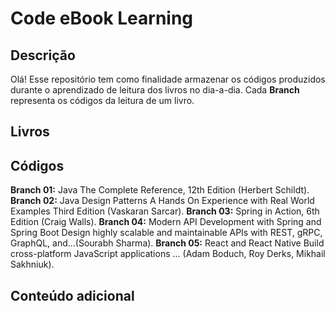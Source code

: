 # Code eBook Learning

## Descrição
Olá! Esse repositório tem como finalidade armazenar os códigos produzidos durante o aprendizado de leitura dos livros no dia-a-dia. Cada **Branch** representa os códigos da leitura de um livro.

## Livros

## Códigos
**Branch 01:** Java The Complete Reference, 12th Edition (Herbert Schildt).
**Branch 02:** Java Design Patterns A Hands On Experience with Real World Examples Third Edition (Vaskaran Sarcar).
**Branch 03:** Spring in Action, 6th Edition (Craig Walls).
**Branch 04:** Modern API Development with Spring and Spring Boot Design highly scalable and maintainable APIs with REST, gRPC, GraphQL, and...(Sourabh Sharma).
**Branch 05:** React and React Native Build cross-platform JavaScript applications ... (Adam Boduch, Roy Derks, Mikhail Sakhniuk).


## Conteúdo adicional


